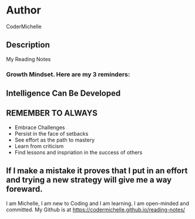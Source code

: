 # Author
CoderMichelle 

## Description
My Reading Notes

### Growth Mindset. Here are my 3 reminders:

## Intelligence Can Be Developed

## REMEMBER TO ALWAYS
* Embrace Challenges
* Persist in the face of setbacks
* See effort as the path to mastery
* Learn from criticism
* Find lessons and inspriation in the success of others

## If I make a mistake it proves that I put in an effort and trying a new strategy will give me a way foreward.

I am Michelle, I am new to Coding and I am learning. I am open-minded and committed.
My Github is at https://codermichelle.github.io/reading-notes/
